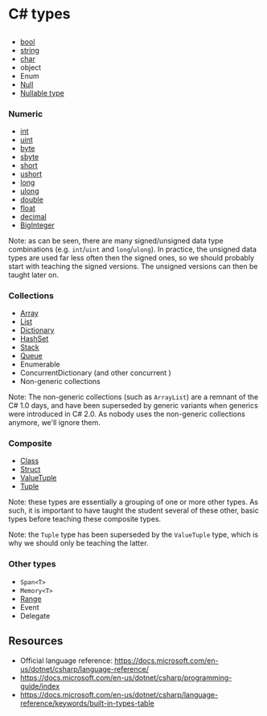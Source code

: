 # C&#35; types

##

- [bool](../../types/boolean.md)
- [string](../../types/string.md)
- [char](../../types/char.md)
- object
- Enum
- [Null](../../types/null.md)
- [Nullable type](../../types/nullable.md)

### Numeric

- [int](../../types/integer.md)
- [uint](../../types/integer.md)
- [byte](../../types/byte.md)
- [sbyte](../../types/byte.md)
- [short](../../types/short.md)
- [ushort](../../types/short.md)
- [long](../../types/long.md)
- [ulong](../../types/long.md)
- [double](../../types/double.md)
- [float](../../types/single.md)
- [decimal](../../types/decimal_number.md)
- [BigInteger](../../types/big_integer.md)

Note: as can be seen, there are many signed/unsigned data type combinations (e.g. `int`/`uint` and `long`/`ulong`). In practice, the unsigned data types are used far less often then the signed ones, so we should probably start with teaching the signed versions. The unsigned versions can then be taught later on.

### Collections

- [Array](../../types/array.md)
- [List](../../types/list.md)
- [Dictionary](../../types/map.md)
- [HashSet](../../types/set.md)
- [Stack](../../types/stack.md)
- [Queue](../../types/deque.md)
- Enumerable
- ConcurrentDictionary (and other concurrent )
- Non-generic collections

Note: The non-generic collections (such as `ArrayList`) are a remnant of the C# 1.0 days, and have been superseded by generic variants when generics were introduced in C# 2.0. As nobody uses the non-generic collections anymore, we'll ignore them.

### Composite

- [Class](../../types/class.md)
- [Struct](../../types/struct.md)
- [ValueTuple](../../types/tuple.md)
- [Tuple](../../types/tuple.md)

Note: these types are essentially a grouping of one or more other types. As such, it is important to have taught the student several of these other, basic types before teaching these composite types.

Note: the `Tuple` type has been superseded by the `ValueTuple` type, which is why we should only be teaching the latter.

### Other types

- `Span<T>`
- `Memory<T>`
- [Range](../../types/range.md)
- Event
- Delegate

## Resources

- Official language reference: https://docs.microsoft.com/en-us/dotnet/csharp/language-reference/
- https://docs.microsoft.com/en-us/dotnet/csharp/programming-guide/index
- https://docs.microsoft.com/en-us/dotnet/csharp/language-reference/keywords/built-in-types-table
